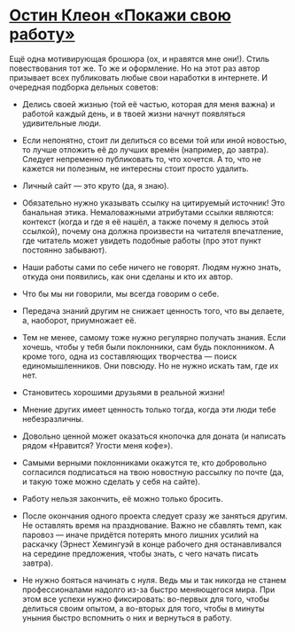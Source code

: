 # [Остин Клеон «Покажи свою работу»](https://vk.com/ip.biblioworm?w=wall-102814293_12)

Ещё одна мотивирующая брошюра (ох, и нравятся мне они!).
Стиль повествования тот же.
То же и оформление.
Но на этот раз автор призывает всех публиковать любые свои наработки в интернете.
И очередная подборка дельных советов:

- Делись своей жизнью (той её частью, которая для меня важна) и работой каждый день, и в твоей жизни начнут появляться удивительные люди.

- Если непонятно, стоит ли делиться со всеми той или иной новостью, то лучше отложить её до лучших времён (например, до завтра).
Следует непременно публиковать то, что хочется.
А то, что не кажется ни полезным, не интересны стоит просто удалить.

- Личный сайт — это круто (да, я знаю).

- Обязательно нужно указывать ссылку на цитируемый источник!
Это банальная этика.
Немаловажными атрибутами ссылки являются: контекст (когда и где я её нашёл, а также почему я делюсь этой ссылкой), почему она должна произвести на читателя впечатление, где читатель может увидеть подобные работы (про этот пункт постоянно забывают).

- Наши работы сами по себе ничего не говорят.
Людям нужно знать, откуда они появились, как они сделаны и кто их автор.

- Что бы мы ни говорили, мы всегда говорим о себе.

- Передача знаний другим не снижает ценность того, что вы делаете, а, наоборот, приумножает её.

- Тем не менее, самому тоже нужно регулярно получать знания.
Если хочешь, чтобы у тебя были поклонники, сам будь поклонником.
А кроме того, одна из составляющих творчества — поиск единомышленников.
Они повсюду.
Но не нужно искать там, где их нет.

- Становитесь хорошими друзьями в реальной жизни!

- Мнение других имеет ценность только тогда, когда эти люди тебе небезразличны.

- Довольно ценной может оказаться кнопочка для доната (и написать рядом «Нравится? Угости меня кофе»).

- Самыми верными поклонниками окажутся те, кто добровольно согласился подписаться на твою новостную рассылку по почте (да, и такую тоже можно сделать у себя на сайте).

- Работу нельзя закончить, её можно только бросить.

- После окончания одного проекта следует сразу же заняться другим.
Не оставлять время на празднование.
Важно не сбавлять темп, как паровоз — иначе придётся потерять много лишних усилий на раскачку (Эрнест Хемингуэй в конце рабочего дня останавливался на середине предложения, чтобы знать, с чего начать писать завтра).

- Не нужно бояться начинать с нуля.
Ведь мы и так никогда не станем профессионалами надолго из-за быстро меняющегося мира.
При этом все успехи нужно фиксировать: во-первых для того, чтобы делиться своим опытом, а во-вторых для того, чтобы в минуты уныния быстро вспомнить о них и вернуться в работу.